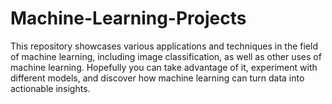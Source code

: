 # Machine-Learning-Projects
This repository showcases various applications and techniques in the field of machine learning, including image classification, as well as other uses of machine learning. Hopefully you can take advantage of it, experiment with different models, and discover how machine learning can turn data into actionable insights.
